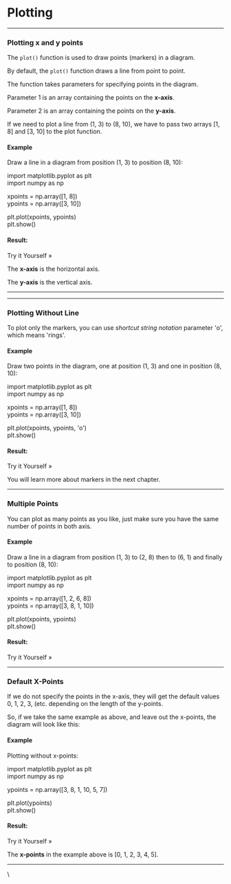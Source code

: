 # Plotting

***

### Plotting x and y points

The `plot()` function is used to draw points (markers) in a diagram.

By default, the `plot()` function draws a line from point to point.

The function takes parameters for specifying points in the diagram.

Parameter 1 is an array containing the points on the **x-axis**.

Parameter 2 is an array containing the points on the **y-axis**.

If we need to plot a line from (1, 3) to (8, 10), we have to pass two arrays \[1, 8] and \[3, 10] to the plot function.

#### Example

Draw a line in a diagram from position (1, 3) to position (8, 10):

import matplotlib.pyplot as plt\
import numpy as np

xpoints = np.array(\[1, 8])\
ypoints = np.array(\[3, 10])

plt.plot(xpoints, ypoints)\
plt.show()

#### Result:

Try it Yourself »

The **x-axis** is the horizontal axis.

The **y-axis** is the vertical axis.

***

***

### Plotting Without Line

To plot only the markers, you can use _shortcut string notation_ parameter 'o', which means 'rings'.

#### Example

Draw two points in the diagram, one at position (1, 3) and one in position (8, 10):

import matplotlib.pyplot as plt\
import numpy as np

xpoints = np.array(\[1, 8])\
ypoints = np.array(\[3, 10])

plt.plot(xpoints, ypoints, 'o')\
plt.show()

#### Result:

Try it Yourself »

You will learn more about markers in the next chapter.

***

### Multiple Points

You can plot as many points as you like, just make sure you have the same number of points in both axis.

#### Example

Draw a line in a diagram from position (1, 3) to (2, 8) then to (6, 1) and finally to position (8, 10):

import matplotlib.pyplot as plt\
import numpy as np

xpoints = np.array(\[1, 2, 6, 8])\
ypoints = np.array(\[3, 8, 1, 10])

plt.plot(xpoints, ypoints)\
plt.show()

#### Result:

Try it Yourself »

***

### Default X-Points

If we do not specify the points in the x-axis, they will get the default values 0, 1, 2, 3, (etc. depending on the length of the y-points.

So, if we take the same example as above, and leave out the x-points, the diagram will look like this:

#### Example

Plotting without x-points:

import matplotlib.pyplot as plt\
import numpy as np

ypoints = np.array(\[3, 8, 1, 10, 5, 7])

plt.plot(ypoints)\
plt.show()

#### Result:

Try it Yourself »

The **x-points** in the example above is \[0, 1, 2, 3, 4, 5].

***

\

